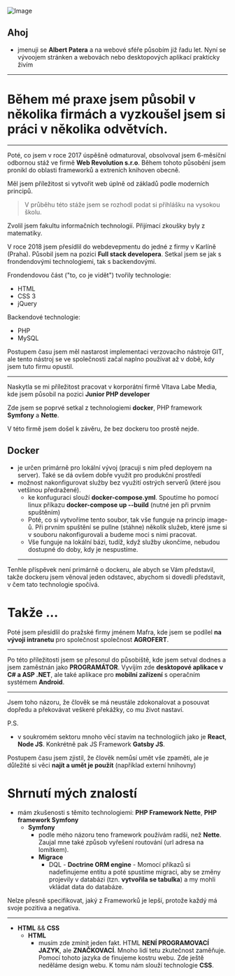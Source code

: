 ![Image](https://images.unsplash.com/photo-1542744095-291d1f67b221?ixid=MnwxMjA3fDB8MHxwaG90by1wYWdlfHx8fGVufDB8fHx8&ixlib=rb-1.2.1&auto=format&fit=crop&w=1470&q=80)

Ahoj 
-----

- jmenuji se **Albert Patera** a na webové sféře působím již řadu let. Nyní se vývoojem stránken a webovách nebo desktopových aplikací prakticky živím 

---

Během mé praxe jsem působil v několika firmách a vyzkoušel jsem si práci v několika odvětvích. 
=
----

Poté, co jsem v roce 2017 úspěšně odmaturoval, obsolvoval jsem 6-měsíční odbornou stáž ve firmě **Web Revolution s.r.o**. 
Během tohoto působění jsem pronikl do oblasti frameworků a extreních knihoven obecně.
 
Měl jsem příležitost si vytvořit web  úplně od základů podle moderních principů. 
> V průběhu této stáže jsem se rozhodl podat si přihlášku na vysokou školu. 

Zvolil jsem fakultu informačních technologií. Přijímací zkoušky byly z matematiky. 


V roce 2018 jsem přesídlil do webdevepmentu do jedné z firmy v Karlíně (Praha).
Působil jsem na pozici **Full stack developera**. Setkal jsem se jak s frondendovými technologiemi, tak s backendovými.  

Frondendovou část ("to, co je vidět") tvořily technologie:
- HTML
- CSS 3 
- jQuery 

Backendové technologie: 
- PHP
- MySQL 

Postupem času jsem měl nastarost implementaci verzovacího nástroje GIT, ale tento nástroj se ve společnosti začal naplno používat až v době, kdy jsem tuto firmu opustil. 

---

Naskytla se mi příležitost pracovat v korporátní firmě Vltava Labe Media, kde jsem působil na pozici **Junior PHP developer**

Zde jsem se poprvé setkal z technologiemi **docker**, PHP framework **Symfony** a **Nette**. 

V této firmě jsem došel k závěru, že bez dockeru too prostě nejde. 

Docker
------
- je určen primárně pro lokální vývoj (pracuji s nim před deployem na server). Také se dá ovšem dobře využít pro produkční prostředí
- možnost nakonfigurovat služby bez využití ostrých serverů (které jsou vetšinou předražené). 
    - ke konfuguraci slouží **docker-compose.yml**. Spoutíme ho pomocí linux příkazu **docker-compose up --build** (nutné jen při prvním spuštěním)
    - Poté, co si vytvoříme tento soubor, tak vše funguje na princip image-ů. Při prvním spuštění se pullne (stáhne) několik služeb, které jsme si v souboru nakonfigurovali a budeme moci s nimi pracovat. 
    - Vše funguje na lokální bázi, tudíž, když služby ukončíme, nebudou dostupné do doby, kdy je nespustíme. 
    ---

Tenhle příspěvek není primárně o dockeru, ale abych se Vám představil, takže dockeru jsem věnoval jeden odstavec, abychom si dovedli představit, v čem tato technologie spočívá.


Takže ...
====

Poté jsem přesídlil do pražské firmy jménem Mafra, kde jsem se podílel **na vývoji intranetu** pro společnost společnost **AGROFERT**. 

___

Po této příležitosti jsem se přesonul do působiště, kde jsem setval dodnes a jsem zaměstnán jako **PROGRAMÁTOR**. 
Vyvíjím zde **desktopové aplikace v C# a ASP .NET**, ale také aplikace pro **mobilní zařízení** s operačním systémem **Android**. 

---
Jsem toho názoru, že člověk se má neustále zdokonalovat a posouvat dopředu a překovávat veškeré překážky, co mu život nastaví. 

P.S. 
- v soukromém sektoru mnoho věcí stavím na technologiích jako je **React**, **Node JS**. Konkrétně pak JS Framework **Gatsby JS**. 

Postupem času jsem zjistil, že člověk nemůsí umět vše zpaměti, ale je důležité si věci **najít a umět je použít** (například externí hnihovny)

Shrnutí mých znalostí
=====
- mám zkušenosti s těmito technologiemi: 
    **PHP Framework Nette**, **PHP framework Symfony**
    - **Symfony**
        - podle mého názoru teno framework používám radši, než **Nette**. Zaujal mne také způsob vyřešení routování (url adresa na lomítkem). 
        - **Migrace**
            - DQL - **Doctrine ORM engine** - Momocí příkazů si nadefinujeme entitu a poté spustíme migraci, aby se změny projevily v databázi (tzn. **vytvořila se tabulka**) a my mohli vkládat data do databáze. 

Nelze přesně specifikovat, jaký z Frameworků je lepší, protože každý má svoje pozitiva a negativa.
<hr>

- **HTML** && **CSS** 
    - **HTML**
        - musím zde zmínit jeden fakt. HTML **NENÍ PROGRAMOVACÍ JAZYK**, ale **ZNAČKOVACÍ**. Mnoho lidí tetu zkutečnost zaměňuje. Pomocí tohoto jazyka de finujeme kostru webu. Zde ještě neděláme design webu. K tomu nám slouží technologie **CSS**. 




   
 






